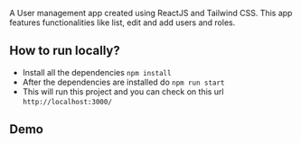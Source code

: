 A User management app created using ReactJS and Tailwind CSS. This app features functionalities like list, edit and add users and roles.

## How to run locally?
- Install all the dependencies `npm install`
- After the dependencies are installed do `npm run start`
- This will run this project and you can check on this url `http://localhost:3000/`

## Demo



